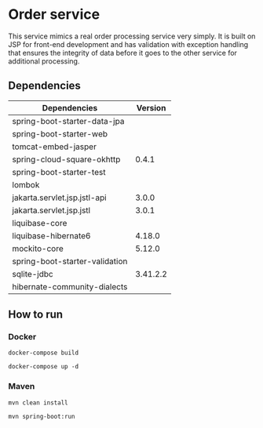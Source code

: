 # Order service

This service mimics a real order processing service very simply. It is built on JSP for front-end development and has validation with exception handling that ensures the integrity of data before it goes to the other service for additional processing.

## Dependencies

| Dependencies                   | Version      |
|--------------------------------|--------------|
| spring-boot-starter-data-jpa   |              |
| spring-boot-starter-web        |              |
| tomcat-embed-jasper            |              |
| spring-cloud-square-okhttp     | 0.4.1        |
| spring-boot-starter-test       |              |
| lombok                         |              |
| jakarta.servlet.jsp.jstl-api   | 3.0.0        |
| jakarta.servlet.jsp.jstl       | 3.0.1        |
| liquibase-core                 |              |
| liquibase-hibernate6           | 4.18.0       |
| mockito-core                   | 5.12.0       |
| spring-boot-starter-validation |              |
| sqlite-jdbc                    | 3.41.2.2     |
| hibernate-community-dialects   |              |


## How to run
### Docker
```docker-compose build```

```docker-compose up -d```

### Maven
```mvn clean install```

```mvn spring-boot:run ```